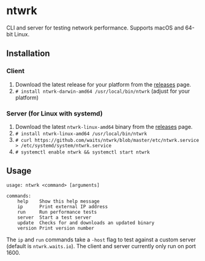 # ntwrk
CLI and server for testing network performance. Supports macOS and 64-bit Linux.

## Installation
### Client
1. Download the latest release for your platform from the [releases](https://github.com/waits/ntwrk/releases) page.
2. `# install ntwrk-darwin-amd64 /usr/local/bin/ntwrk` (adjust for your platform)

### Server (for Linux with systemd)
1. Download the latest `ntwrk-linux-amd64` binary from the [releases](https://github.com/waits/ntwrk/releases) page.
2. `# install ntwrk-linux-amd64 /usr/local/bin/ntwrk`
3. `# curl https://github.com/waits/ntwrk/blob/master/etc/ntwrk.service > /etc/systemd/system/ntwrk.service`
4. `# systemctl enable ntwrk && systemctl start ntwrk`

## Usage
```
usage: ntwrk <command> [arguments]

commands:
    help    Show this help message
    ip      Print external IP address
    run     Run performance tests
    server  Start a test server
    update  Checks for and downloads an updated binary
    version Print version number
```

The `ip` and `run` commands take a `-host` flag to test against a custom server (default is `ntwrk.waits.io`). The client and server currently only run on port 1600.
